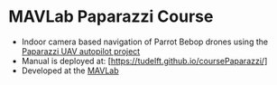 # MAVLab Paparazzi Course

 - Indoor camera based navigation of Parrot Bebop drones using the [Paparazzi UAV autopilot project](https://www.github.com/paparazzi/paparazzi)
 - Manual is deployed at: [https://tudelft.github.io/coursePaparazzi/]
 - Developed at the [MAVLab](http://mavlab.tudelft.nl/ "Go to MAVLab Website")
